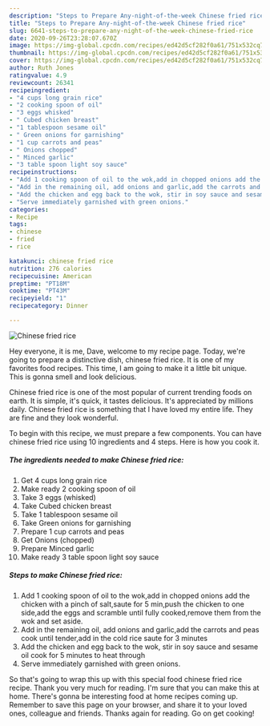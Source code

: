 ```yaml
---
description: "Steps to Prepare Any-night-of-the-week Chinese fried rice"
title: "Steps to Prepare Any-night-of-the-week Chinese fried rice"
slug: 6641-steps-to-prepare-any-night-of-the-week-chinese-fried-rice
date: 2020-09-26T23:28:07.670Z
image: https://img-global.cpcdn.com/recipes/ed42d5cf282f0a61/751x532cq70/chinese-fried-rice-recipe-main-photo.jpg
thumbnail: https://img-global.cpcdn.com/recipes/ed42d5cf282f0a61/751x532cq70/chinese-fried-rice-recipe-main-photo.jpg
cover: https://img-global.cpcdn.com/recipes/ed42d5cf282f0a61/751x532cq70/chinese-fried-rice-recipe-main-photo.jpg
author: Ruth Jones
ratingvalue: 4.9
reviewcount: 26341
recipeingredient:
- "4 cups long grain rice"
- "2 cooking spoon of oil"
- "3 eggs whisked"
- " Cubed chicken breast"
- "1 tablespoon sesame oil"
- " Green onions for garnishing"
- "1 cup carrots and peas"
- " Onions chopped"
- " Minced garlic"
- "3 table spoon light soy sauce"
recipeinstructions:
- "Add 1 cooking spoon of oil to the wok,add in chopped onions add the chicken with a pinch of salt,saute for 5 min,push the chicken to one side,add the eggs and scramble until fully cooked,remove them from the wok and set aside."
- "Add in the remaining oil, add onions and garlic,add the carrots and peas cook until tender,add in the cold rice saute for 3 minutes"
- "Add the chicken and egg back to the wok, stir in soy sauce and sesame oil cook for 5 minutes to heat through"
- "Serve immediately garnished with green onions."
categories:
- Recipe
tags:
- chinese
- fried
- rice

katakunci: chinese fried rice 
nutrition: 276 calories
recipecuisine: American
preptime: "PT18M"
cooktime: "PT43M"
recipeyield: "1"
recipecategory: Dinner

---
```



![Chinese fried rice](https://img-global.cpcdn.com/recipes/ed42d5cf282f0a61/751x532cq70/chinese-fried-rice-recipe-main-photo.jpg)

Hey everyone, it is me, Dave, welcome to my recipe page. Today, we're going to prepare a distinctive dish, chinese fried rice. It is one of my favorites food recipes. This time, I am going to make it a little bit unique. This is gonna smell and look delicious.

Chinese fried rice is one of the most popular of current trending foods on earth. It is simple, it's quick, it tastes delicious. It's appreciated by millions daily. Chinese fried rice is something that I have loved my entire life. They are fine and they look wonderful.




To begin with this recipe, we must prepare a few components. You can have chinese fried rice using 10 ingredients and 4 steps. Here is how you cook it.

<!--inarticleads1-->

##### The ingredients needed to make Chinese fried rice:

1. Get 4 cups long grain rice
1. Make ready 2 cooking spoon of oil
1. Take 3 eggs (whisked)
1. Take  Cubed chicken breast
1. Take 1 tablespoon sesame oil
1. Take  Green onions for garnishing
1. Prepare 1 cup carrots and peas
1. Get  Onions (chopped)
1. Prepare  Minced garlic
1. Make ready 3 table spoon light soy sauce




<!--inarticleads2-->

##### Steps to make Chinese fried rice:

1. Add 1 cooking spoon of oil to the wok,add in chopped onions add the chicken with a pinch of salt,saute for 5 min,push the chicken to one side,add the eggs and scramble until fully cooked,remove them from the wok and set aside.
1. Add in the remaining oil, add onions and garlic,add the carrots and peas cook until tender,add in the cold rice saute for 3 minutes
1. Add the chicken and egg back to the wok, stir in soy sauce and sesame oil cook for 5 minutes to heat through
1. Serve immediately garnished with green onions.




So that's going to wrap this up with this special food chinese fried rice recipe. Thank you very much for reading. I'm sure that you can make this at home. There's gonna be interesting food at home recipes coming up. Remember to save this page on your browser, and share it to your loved ones, colleague and friends. Thanks again for reading. Go on get cooking!
